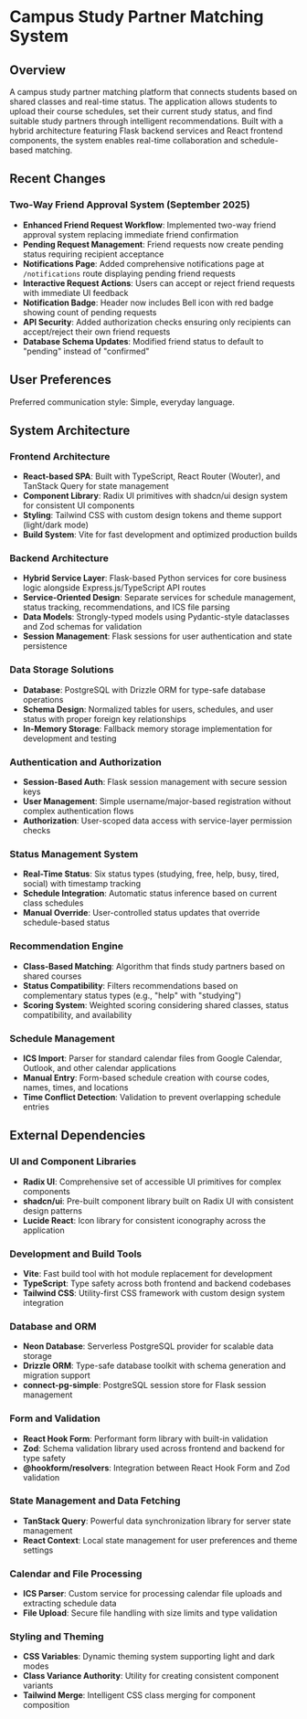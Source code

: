 # Campus Study Partner Matching System

## Overview

A campus study partner matching platform that connects students based on shared classes and real-time status. The application allows students to upload their course schedules, set their current study status, and find suitable study partners through intelligent recommendations. Built with a hybrid architecture featuring Flask backend services and React frontend components, the system enables real-time collaboration and schedule-based matching.

## Recent Changes

### Two-Way Friend Approval System (September 2025)
- **Enhanced Friend Request Workflow**: Implemented two-way friend approval system replacing immediate friend confirmation
- **Pending Request Management**: Friend requests now create pending status requiring recipient acceptance
- **Notifications Page**: Added comprehensive notifications page at `/notifications` route displaying pending friend requests
- **Interactive Request Actions**: Users can accept or reject friend requests with immediate UI feedback
- **Notification Badge**: Header now includes Bell icon with red badge showing count of pending requests
- **API Security**: Added authorization checks ensuring only recipients can accept/reject their own friend requests
- **Database Schema Updates**: Modified friend status to default to "pending" instead of "confirmed"

## User Preferences

Preferred communication style: Simple, everyday language.

## System Architecture

### Frontend Architecture
- **React-based SPA**: Built with TypeScript, React Router (Wouter), and TanStack Query for state management
- **Component Library**: Radix UI primitives with shadcn/ui design system for consistent UI components
- **Styling**: Tailwind CSS with custom design tokens and theme support (light/dark mode)
- **Build System**: Vite for fast development and optimized production builds

### Backend Architecture
- **Hybrid Service Layer**: Flask-based Python services for core business logic alongside Express.js/TypeScript API routes
- **Service-Oriented Design**: Separate services for schedule management, status tracking, recommendations, and ICS file parsing
- **Data Models**: Strongly-typed models using Pydantic-style dataclasses and Zod schemas for validation
- **Session Management**: Flask sessions for user authentication and state persistence

### Data Storage Solutions
- **Database**: PostgreSQL with Drizzle ORM for type-safe database operations
- **Schema Design**: Normalized tables for users, schedules, and user status with proper foreign key relationships
- **In-Memory Storage**: Fallback memory storage implementation for development and testing

### Authentication and Authorization
- **Session-Based Auth**: Flask session management with secure session keys
- **User Management**: Simple username/major-based registration without complex authentication flows
- **Authorization**: User-scoped data access with service-layer permission checks

### Status Management System
- **Real-Time Status**: Six status types (studying, free, help, busy, tired, social) with timestamp tracking
- **Schedule Integration**: Automatic status inference based on current class schedules
- **Manual Override**: User-controlled status updates that override schedule-based status

### Recommendation Engine
- **Class-Based Matching**: Algorithm that finds study partners based on shared courses
- **Status Compatibility**: Filters recommendations based on complementary status types (e.g., "help" with "studying")
- **Scoring System**: Weighted scoring considering shared classes, status compatibility, and availability

### Schedule Management
- **ICS Import**: Parser for standard calendar files from Google Calendar, Outlook, and other calendar applications
- **Manual Entry**: Form-based schedule creation with course codes, names, times, and locations
- **Time Conflict Detection**: Validation to prevent overlapping schedule entries

## External Dependencies

### UI and Component Libraries
- **Radix UI**: Comprehensive set of accessible UI primitives for complex components
- **shadcn/ui**: Pre-built component library built on Radix UI with consistent design patterns
- **Lucide React**: Icon library for consistent iconography across the application

### Development and Build Tools
- **Vite**: Fast build tool with hot module replacement for development
- **TypeScript**: Type safety across both frontend and backend codebases
- **Tailwind CSS**: Utility-first CSS framework with custom design system integration

### Database and ORM
- **Neon Database**: Serverless PostgreSQL provider for scalable data storage
- **Drizzle ORM**: Type-safe database toolkit with schema generation and migration support
- **connect-pg-simple**: PostgreSQL session store for Flask session management

### Form and Validation
- **React Hook Form**: Performant form library with built-in validation
- **Zod**: Schema validation library used across frontend and backend for type safety
- **@hookform/resolvers**: Integration between React Hook Form and Zod validation

### State Management and Data Fetching
- **TanStack Query**: Powerful data synchronization library for server state management
- **React Context**: Local state management for user preferences and theme settings

### Calendar and File Processing
- **ICS Parser**: Custom service for processing calendar file uploads and extracting schedule data
- **File Upload**: Secure file handling with size limits and type validation

### Styling and Theming
- **CSS Variables**: Dynamic theming system supporting light and dark modes
- **Class Variance Authority**: Utility for creating consistent component variants
- **Tailwind Merge**: Intelligent CSS class merging for component composition